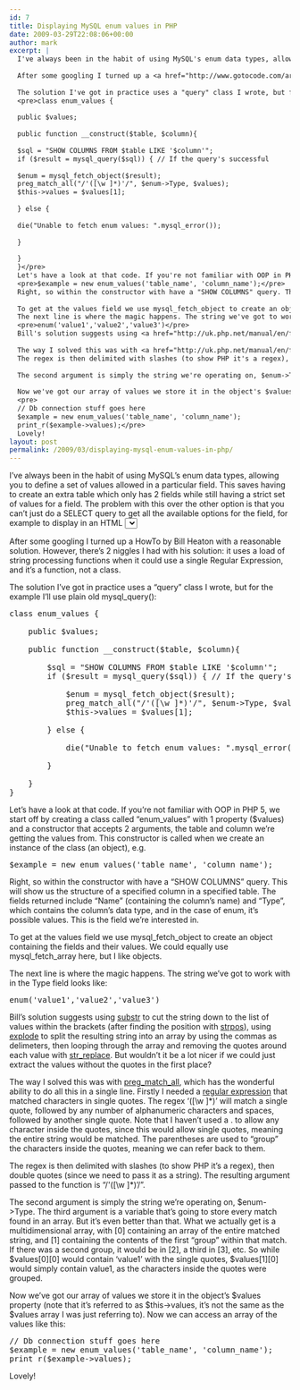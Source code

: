 ```yaml
---
id: 7
title: Displaying MySQL enum values in PHP
date: 2009-03-29T22:08:06+00:00
author: mark
excerpt: |
  I've always been in the habit of using MySQL's enum data types, allowing you to define a set of values allowed in a particular field. This saves having to create an extra table which only has 2 fields while still having a strict set of values for a field. The problem with this over the other option is that you can't just do a SELECT query to get all the available options for the field, for example to display in an HTML &lt;select&gt; box.
  
  After some googling I turned up a <a href="http://www.gotocode.com/art.asp?art_id=275&">HowTo by Bill Heaton</a> with a reasonable solution. However, there's 2 niggles I had with his solution: it uses a load of string processing functions when it could use a single Regular Expression, and it's a function, not a class.
  
  The solution I've got in practice uses a "query" class I wrote, but for the example I'll use plain old mysql_query():
  <pre>class enum_values {
  
  public $values;
  
  public function __construct($table, $column){
  
  $sql = "SHOW COLUMNS FROM $table LIKE '$column'";
  if ($result = mysql_query($sql)) { // If the query's successful
  
  $enum = mysql_fetch_object($result);
  preg_match_all("/'([\w ]*)'/", $enum->Type, $values);
  $this->values = $values[1];
  
  } else {
  
  die("Unable to fetch enum values: ".mysql_error());
  
  }
  
  }
  }</pre>
  Let's have a look at that code. If you're not familiar with OOP in PHP 5, we start off by creating a class called "enum_values" with 1 property ($values) and a constructor that accepts 2 arguments, the table and column we're getting the values from. This constructor is called when we create an instance of the class (an object), e.g.
  <pre>$example = new enum_values('table_name', 'column_name');</pre>
  Right, so within the constructor with have a "SHOW COLUMNS" query. This will show us the structure of a specified column in a specified table. The fields returned include "Name" (containing the column's name) and "Type", which contains the column's data type, and in the case of enum, it's possible values. This is the field we're interested in.
  
  To get at the values field we use mysql_fetch_object to create an object containing the fields and their values. We could equally use mysql_fetch_array here, but I like objects.
  The next line is where the magic happens. The string we've got to work with in the Type field looks like:
  <pre>enum('value1','value2','value3')</pre>
  Bill's solution suggests using <a href="http://uk.php.net/manual/en/function.substr.php">substr</a> to cut the string down to the list of values within the brackets (after finding the position with <a href="http://uk.php.net/manual/en/function.strpos.php">strpos</a>), using <a href="http://uk.php.net/manual/en/function.explode.php">explode</a> to split the resulting string into an array by using the commas as delimeters, then looping through the array and removing the quotes around each  value with <a href="http://uk.php.net/manual/en/function.str-replace.php">str_replace</a>. But wouldn't it be a lot nicer if we could just extract the values without the quotes in the first place?
  
  The way I solved this was with <a href="http://uk.php.net/manual/en/function.preg-match-all.php">preg_match_all</a>, which has the wonderful ability to do all this in a single line. Firstly I needed a <a href="http://regular-expressions.info">regular expression</a> that matched characters in single quotes. The regex '([\w ]*)' will match a single quote, followed by any number of alphanumeric characters and spaces, followed by another single quote. Note that I haven't used a . to allow any character inside the quotes, since this would allow single quotes, meaning the entire string would be matched. The parentheses are used to "group" the characters inside the quotes, meaning we can refer back to them.
  The regex is then delimited with slashes (to show PHP it's a regex), then double quotes (since we need to pass it as a string). The resulting argument passed to the function is "/'([\w ]*)'/".
  
  The second argument is simply the string we're operating on, $enum->Type. The third argument is a variable that's going to store every match found in an array. But it's even better than that. What we actually get is a multidimensional array, with [0] containing an array of the entire matched string, and [1] containing the contents of the first "group" within that match. If there was a second group, it would be in [2], a third in [3], etc. So while $values[0][0] would contain 'value1' with the single quotes, $values[1][0] would simply contain value1, as the characters inside the quotes were grouped.
  
  Now we've got our array of values we store it in the object's $values property (note that it's referred to as $this->values, it's not the same as the $values array I was just referring to). Now we can access an array of the values like this:
  <pre>
  // Db connection stuff goes here
  $example = new enum_values('table_name', 'column_name');
  print_r($example->values);</pre>
  Lovely!
layout: post
permalink: /2009/03/displaying-mysql-enum-values-in-php/
---
```

I&#8217;ve always been in the habit of using MySQL&#8217;s enum data types, allowing you to define a set of values allowed in a particular field. This saves having to create an extra table which only has 2 fields while still having a strict set of values for a field. The problem with this over the other option is that you can&#8217;t just do a SELECT query to get all the available options for the field, for example to display in an HTML <select> box.

After some googling I turned up a HowTo by Bill Heaton with a reasonable solution. However, there&#8217;s 2 niggles I had with his solution: it uses a load of string processing functions when it could use a single Regular Expression, and it&#8217;s a function, not a class.

The solution I&#8217;ve got in practice uses a &#8220;query&#8221; class I wrote, but for the example I&#8217;ll use plain old mysql_query():

<pre>class enum_values {
	
	public $values;
	
	public function __construct($table, $column){
		
		$sql = "SHOW COLUMNS FROM $table LIKE '$column'";
		if ($result = mysql_query($sql)) { // If the query's successful
			
			$enum = mysql_fetch_object($result);
			preg_match_all("/'([\w ]*)'/", $enum->Type, $values);
			$this->values = $values[1];
			
		} else {
			
			die("Unable to fetch enum values: ".mysql_error());
			
		}
		
	}
}</pre>

Let&#8217;s have a look at that code. If you&#8217;re not familiar with OOP in PHP 5, we start off by creating a class called &#8220;enum_values&#8221; with 1 property ($values) and a constructor that accepts 2 arguments, the table and column we&#8217;re getting the values from. This constructor is called when we create an instance of the class (an object), e.g.

<pre>$example = new enum_values('table_name', 'column_name');</pre>

Right, so within the constructor with have a &#8220;SHOW COLUMNS&#8221; query. This will show us the structure of a specified column in a specified table. The fields returned include &#8220;Name&#8221; (containing the column&#8217;s name) and &#8220;Type&#8221;, which contains the column&#8217;s data type, and in the case of enum, it&#8217;s possible values. This is the field we&#8217;re interested in.

To get at the values field we use mysql\_fetch\_object to create an object containing the fields and their values. We could equally use mysql\_fetch\_array here, but I like objects.
  
The next line is where the magic happens. The string we&#8217;ve got to work with in the Type field looks like:

<pre>enum('value1','value2','value3')</pre>

Bill&#8217;s solution suggests using [substr](http://uk.php.net/manual/en/function.substr.php) to cut the string down to the list of values within the brackets (after finding the position with [strpos](http://uk.php.net/manual/en/function.strpos.php)), using [explode](http://uk.php.net/manual/en/function.explode.php) to split the resulting string into an array by using the commas as delimeters, then looping through the array and removing the quotes around each value with [str_replace](http://uk.php.net/manual/en/function.str-replace.php). But wouldn&#8217;t it be a lot nicer if we could just extract the values without the quotes in the first place?

The way I solved this was with [preg\_match\_all](http://uk.php.net/manual/en/function.preg-match-all.php), which has the wonderful ability to do all this in a single line. Firstly I needed a [regular expression](http://regular-expressions.info) that matched characters in single quotes. The regex &#8216;([\w ]*)&#8217; will match a single quote, followed by any number of alphanumeric characters and spaces, followed by another single quote. Note that I haven&#8217;t used a . to allow any character inside the quotes, since this would allow single quotes, meaning the entire string would be matched. The parentheses are used to &#8220;group&#8221; the characters inside the quotes, meaning we can refer back to them.
  
The regex is then delimited with slashes (to show PHP it&#8217;s a regex), then double quotes (since we need to pass it as a string). The resulting argument passed to the function is &#8220;/'([\w ]*)&#8217;/&#8221;.

The second argument is simply the string we&#8217;re operating on, $enum->Type. The third argument is a variable that&#8217;s going to store every match found in an array. But it&#8217;s even better than that. What we actually get is a multidimensional array, with \[0] containing an array of the entire matched string, and [1] containing the contents of the first &#8220;group&#8221; within that match. If there was a second group, it would be in [2], a third in [3], etc. So while $values[0\]\[0\] would contain &#8216;value1&#8217; with the single quotes, $values\[1\]\[0\] would simply contain value1, as the characters inside the quotes were grouped.

Now we&#8217;ve got our array of values we store it in the object&#8217;s $values property (note that it&#8217;s referred to as $this->values, it&#8217;s not the same as the $values array I was just referring to). Now we can access an array of the values like this:

<pre>// Db connection stuff goes here
$example = new enum_values('table_name', 'column_name');
print_r($example->values);</pre>

Lovely!